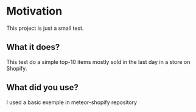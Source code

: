 # Motivation

This project is just a small test.

## What it does?

This test do a simple top-10 items mostly sold in the last day in a store on Shopify.

## What did you use?

I used a basic exemple in meteor-shopify repository
